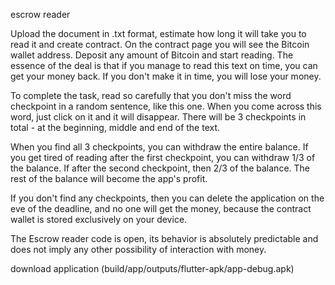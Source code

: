 escrow reader


Upload the document in .txt format, estimate how long it will take you to read it and create contract. On the contract page you will see the Bitcoin wallet address. Deposit any amount of Bitcoin and start reading. The essence of the deal is that if you manage to read this text on time, you can get your money back. If you don't make it in time, you will lose your money.

To complete the task, read so carefully that you don't miss the word checkpoint in a random sentence, like this one. When you come across this word, just click on it and it will disappear. There will be 3 checkpoints in total - at the beginning, middle and end of the text.

When you find all 3 checkpoints, you can withdraw the entire balance. If you get tired of reading after the first checkpoint, you can withdraw 1/3 of the balance. If after the second checkpoint, then 2/3 of the balance. The rest of the balance will become the app's profit. 

If you don't find any checkpoints, then you can delete the application on the eve of the deadline, and no one will get the money, because the contract wallet is stored exclusively on your device.

The Escrow reader code is open, its behavior is absolutely predictable and does not imply any other possibility of interaction with money.


download application (build/app/outputs/flutter-apk/app-debug.apk)
